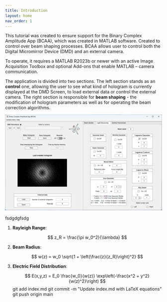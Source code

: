 ```yaml
---
title: Introduction
layout: home
nav_order: 1
---
```

This tutorial was created to ensure support for the Binary Complex Amplitude App (BCAA), which was created in MATLAB software. Created to control over beam shaping processes. BCAA allows user to control both the Digital Micromirror Device (DMD) and an external camera.

To operate, it requires a MATLAB R2023b or newer with an active Image Acquisition Toolbox and optional Add-ons that enable MATLAB – camera communication.

The application is divided into two sections. The left section stands as an **control** one, allowing the user to see what kind of hologram is currently displayed at the DMD Screen, to load external data or control the external camera. The right section is responsible for **beam shaping** - the modification of hologram parameters as well as for operating the beam correction algorithms.

![](./assets/images/BCAA_v2.png)


fsdgdgfsdg

1. **Rayleigh Range**:

   $$ z_R = \frac{\pi w_0^2}{\lambda} $$

2. **Beam Radius**:

   $$ w(z) = w_0 \sqrt{1 + \left(\frac{z}{z_R}\right)^2} $$

3. **Electric Field Distribution**:

   $$ E(x,y,z) = E_0 \frac{w_0}{w(z)} \exp\left(-\frac{x^2 + y^2}{w(z)^2}\right) $$
git add index.md
git commit -m "Update index.md with LaTeX equations"
git push origin main
